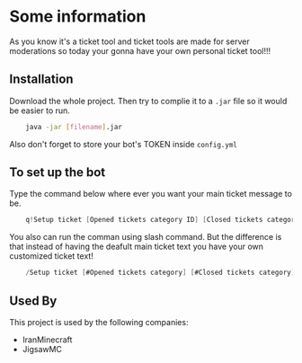
# Some information

As you know it's a ticket tool and ticket tools are made for server moderations so today your gonna have your own personal ticket tool!!!



## Installation

Download the whole project.
Then try to complie it to a `.jar` file so 
it would be easier to run.

```bash
    java -jar [filename].jar
```
Also don't forget to store your bot's TOKEN inside `config.yml`
## To set up the bot

Type the command below where ever you want your main ticket message to be.

```java
    q!Setup ticket [Opened tickets category ID] [Closed tickets category ID]
```

You also can run the comman using  slash command.
But the difference is that instead of having the deafult main ticket text you have your own customized ticket text!

```java
    /Setup ticket [#Opened tickets category] [#Closed tickets category]
```


## Used By

This project is used by the following companies:

- IranMinecraft
- JigsawMC

